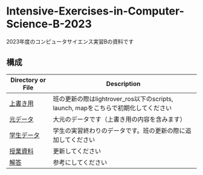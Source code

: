 # Intensive-Exercises-in-Computer-Science-B-2023
2023年度のコンピュータサイエンス実習Bの資料です
## 構成
| Directory or File | Description
| ------ | -------
| [上書き用](上書き用) | 班の更新の際はlightrover_ros以下のscripts, launch, mapをこちらで初期化してください
| [元データ](元データ/catkin_ws) | 大元のデータです（上書き用の内容を含みます）
| [学生データ](学生データ) | 学生の実習終わりのデータです。班の更新の際に追加してください
| [授業資料](授業資料) | 更新してください
| [解答](解答/scripts ) | 参考にしてください
